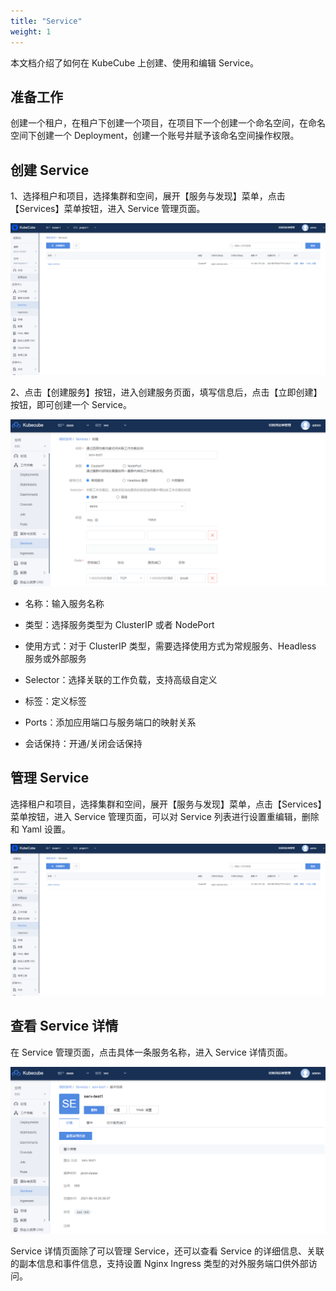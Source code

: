 ```yaml
---
title: "Service"
weight: 1
---
```


本文档介绍了如何在 KubeCube 上创建、使用和编辑 Service。

## 准备工作

创建一个租户，在租户下创建一个项目，在项目下一个创建一个命名空间，在命名空间下创建一个 Deployment，创建一个账号并赋予该命名空间操作权限。

## 创建 Service

1、选择租户和项目，选择集群和空间，展开【服务与发现】菜单，点击【Services】菜单按钮，进入 Service 管理页面。

![manage.png](/imgs/user-guide/ns-scoped-res/service-discovery/service/manage.png)

2、点击【创建服务】按钮，进入创建服务页面，填写信息后，点击【立即创建】按钮，即可创建一个 Service。

![create.png](/imgs/user-guide/ns-scoped-res/service-discovery/service/create.png)

- 名称：输入服务名称

- 类型：选择服务类型为 ClusterIP 或者 NodePort
- 使用方式：对于 ClusterIP 类型，需要选择使用方式为常规服务、Headless 服务或外部服务
- Selector：选择关联的工作负载，支持高级自定义
- 标签：定义标签
- Ports：添加应用端口与服务端口的映射关系
- 会话保持：开通/关闭会话保持

## 管理 Service

选择租户和项目，选择集群和空间，展开【服务与发现】菜单，点击【Services】菜单按钮，进入 Service 管理页面，可以对 Service 列表进行设置重编辑，删除和 Yaml 设置。

![manage.png](/imgs/user-guide/ns-scoped-res/service-discovery/service/manage.png)

## 查看 Service 详情

在 Service 管理页面，点击具体一条服务名称，进入 Service 详情页面。

![servicedetail.png](/imgs/user-guide/ns-scoped-res/service-discovery/service/servicedetail.png)

Service 详情页面除了可以管理 Service，还可以查看 Service 的详细信息、关联的副本信息和事件信息，支持设置 Nginx Ingress 类型的对外服务端口供外部访问。

 